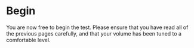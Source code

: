 # Begin

You are now free to begin the test. Please ensure that you have read all of the
previous pages carefully, and that your volume has been tuned to a comfortable
level.
